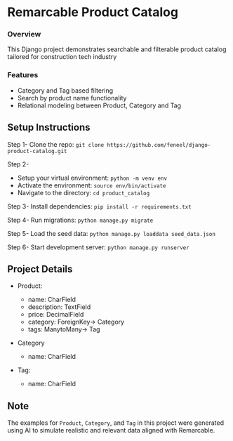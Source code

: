 # Remarcable Product Catalog

### Overview
This Django project demonstrates searchable and filterable product catalog tailored for construction tech industry

### Features
- Category and Tag based filtering
- Search by product name functionality
- Relational modeling between Product, Category and Tag

## Setup Instructions

Step 1-  Clone the repo: ```git clone https://github.com/feneel/django-product-catalog.git```

Step 2- 
 - Setup your virtual environment: ```python -m venv env```
 - Activate the environment: ```source env/bin/activate```
 - Navigate to the directory: ```cd product_catalog```
        

Step 3- Install dependencies: ```pip install -r requirements.txt```

Step 4- Run migrations: ```python manage.py migrate```

Step 5- Load the seed data: ```python manage.py loaddata seed_data.json```

Step 6- Start development server: ```python manage.py runserver```



## Project Details
- Product:
  - name: CharField
  - description: TextField
  - price: DecimalField
  - category: ForeignKey-> Category
  - tags: ManytoMany-> Tag

- Category
  - name: CharField
- Tag:
  - name: CharField

## Note
The examples for `Product`, `Category`, and `Tag` in this project were generated using AI to simulate realistic and relevant data aligned with Remarcable.
